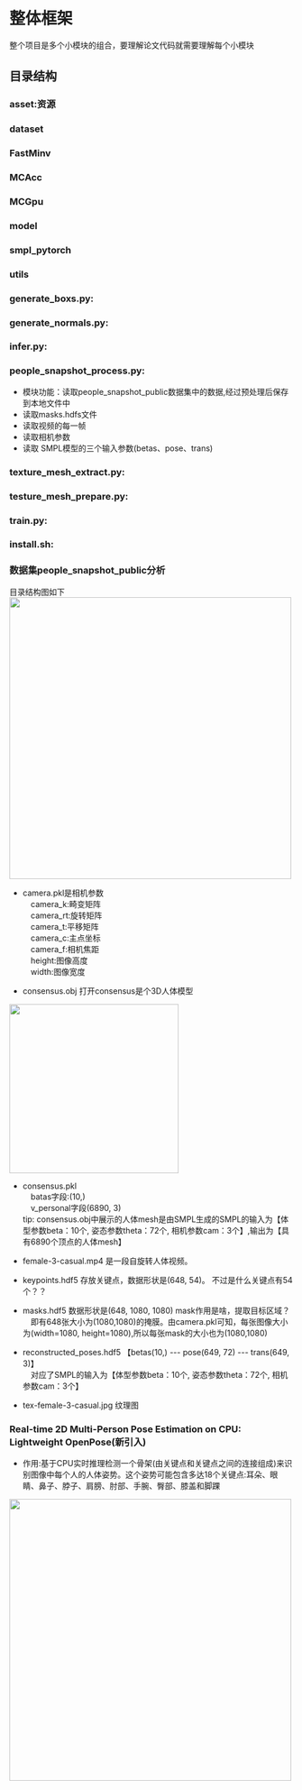 # 整体框架  
整个项目是多个小模块的组合，要理解论文代码就需要理解每个小模块  
## 目录结构
### asset:资源  
### dataset
### FastMinv
### MCAcc
### MCGpu
### model
### smpl_pytorch
### utils 
### generate_boxs.py:  
### generate_normals.py:  
### infer.py:   
### people_snapshot_process.py:
- 模块功能：读取people_snapshot_public数据集中的数据,经过预处理后保存到本地文件中
- 读取masks.hdfs文件
- 读取视频的每一帧
- 读取相机参数
- 读取 SMPL模型的三个输入参数(betas、pose、trans)


### texture_mesh_extract.py:   
### testure_mesh_prepare.py:  
### train.py:   
### install.sh:
### 数据集people_snapshot_public分析   
目录结构图如下  
<img src="https://user-images.githubusercontent.com/84011398/202379223-5175e285-fdc2-4fba-abd5-bb1afe122418.png" width ="500" />   
- camera.pkl是相机参数  
&emsp;camera_k:畸变矩阵     
&emsp;camera_rt:旋转矩阵    
&emsp;camera_t:平移矩阵   
&emsp;camera_c:主点坐标   
&emsp;camera_f:相机焦距    
&emsp;height:图像高度   
&emsp;width:图像宽度     
  
- consensus.obj 打开consensus是个3D人体模型  
<img src="https://user-images.githubusercontent.com/84011398/202399866-99670f75-52ff-44ae-93fc-9c2df2696246.png" width ="300" />   

  
- consensus.pkl    
&emsp;batas字段:(10,)    
&emsp;v_personal字段(6890, 3)     
tip: consensus.obj中展示的人体mesh是由SMPL生成的SMPL的输入为【体型参数beta：10个, 姿态参数theta：72个, 相机参数cam：3个】,输出为【具有6890个顶点的人体mesh】  

- female-3-casual.mp4 是一段自旋转人体视频。  
- keypoints.hdf5 存放关键点，数据形状是(648, 54)。  不过是什么关键点有54个？？
- masks.hdf5 数据形状是(648, 1080, 1080)  mask作用是啥，提取目标区域？  
&emsp;即有648张大小为(1080,1080)的掩膜。由camera.pkl可知，每张图像大小为(width=1080, height=1080),所以每张mask的大小也为(1080,1080)  
- reconstructed_poses.hdf5 【betas(10,)  ---  pose(649, 72)  --- trans(649, 3)】      
&emsp;对应了SMPL的输入为【体型参数beta：10个, 姿态参数theta：72个, 相机参数cam：3个】    
- tex-female-3-casual.jpg 纹理图

  
### Real-time 2D Multi-Person Pose Estimation on CPU: Lightweight OpenPose(新引入)  
- 作用:基于CPU实时推理检测一个骨架(由关键点和关键点之间的连接组成)来识别图像中每个人的人体姿势。这个姿势可能包含多达18个关键点:耳朵、眼睛、鼻子、脖子、肩膀、肘部、手腕、臀部、膝盖和脚踝  
<img src="https://user-images.githubusercontent.com/84011398/202466644-3cfffc45-8c08-415e-8760-c9fcd241440e.png" width="500">  



   
   
   

   
   



